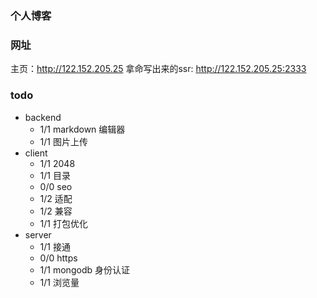 ### 个人博客

### 网址

主页：http://122.152.205.25
拿命写出来的ssr: http://122.152.205.25:2333

### todo

* backend
  * 1/1 markdown 编辑器
  * 1/1 图片上传 
* client
  * 1/1 2048
  * 1/1 目录
  * 0/0 seo
  * 1/2 适配
  * 1/2 兼容
  * 1/1 打包优化
* server
  * 1/1 接通
  * 0/0 https
  * 1/1 mongodb 身份认证
  * 1/1 浏览量
  